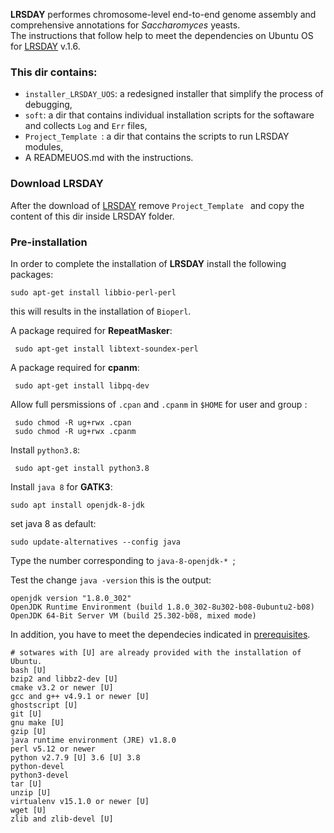 **LRSDAY** performes chromosome-level end-to-end genome assembly and comprehensive annotations for *Saccharomyces* yeasts.</br>
The instructions that follow help to meet the dependencies on Ubuntu OS for [LRSDAY](https://github.com/yjx1217/LRSDAY) v.1.6. </br>

### This dir contains:
 - ```installer_LRSDAY_UOS```: a redesigned installer that simplify the process of debugging,</br>
 - ```soft```: a dir that contains individual installation scripts for the softaware and collects ```Log``` and ```Err``` files, </br>
 - ```Project_Template ```:  a dir that contains the scripts to run LRSDAY modules,</br>
 - A READMEUOS.md with the instructions.</br>

### Download LRSDAY

After the download of [LRSDAY](https://github.com/yjx1217/LRSDAY) remove ```Project_Template ``` and copy the content of this dir inside LRSDAY folder.</br>

### Pre-installation

In order to complete the installation of **LRSDAY** install the following packages:

 ```
 sudo apt-get install libbio-perl-perl
```

this will results in the installation of ```Bioperl```.

A package required for **RepeatMasker**:

```
 sudo apt-get install libtext-soundex-perl
```

A package required for **cpanm**:
```
 sudo apt-get install libpq-dev
```

Allow full persmissions of ```.cpan``` and ```.cpanm``` in ```$HOME``` for user and group :

```
 sudo chmod -R ug+rwx .cpan
 sudo chmod -R ug+rwx .cpanm
```

Install ```python3.8```:

```
 sudo apt-get install python3.8
```

Install ```java 8``` for **GATK3**: 

```
sudo apt install openjdk-8-jdk
```

set java 8 as default: 

```
sudo update-alternatives --config java
```

Type the number corresponding to ```java-8-openjdk-* ```; 

Test the change ``` java -version ``` this is the output:

```
openjdk version "1.8.0_302"
OpenJDK Runtime Environment (build 1.8.0_302-8u302-b08-0ubuntu2-b08)
OpenJDK 64-Bit Server VM (build 25.302-b08, mixed mode)
```

In addition, you have to meet the dependecies indicated in [prerequisites](https://github.com/yjx1217/LRSDAY/blob/master/prerequisite.txt).

```
# sotwares with [U] are already provided with the installation of Ubuntu. 
bash [U]
bzip2 and libbz2-dev [U]
cmake v3.2 or newer [U]
gcc and g++ v4.9.1 or newer [U]
ghostscript [U]
git [U]
gnu make [U]
gzip [U]
java runtime environment (JRE) v1.8.0 
perl v5.12 or newer
python v2.7.9 [U] 3.6 [U] 3.8 
python-devel
python3-devel
tar [U]
unzip [U]
virtualenv v15.1.0 or newer [U]
wget [U]
zlib and zlib-devel [U]
```
